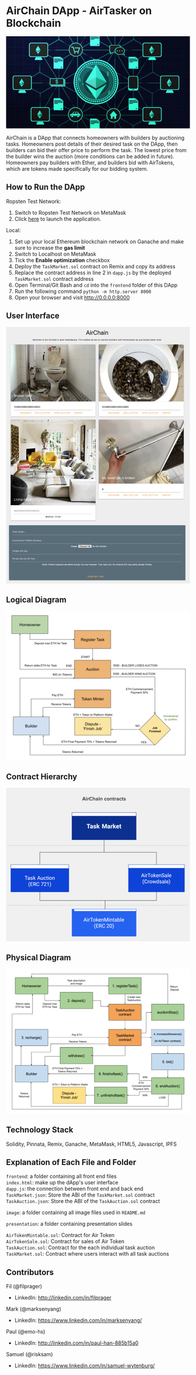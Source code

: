 # AirChain DApp - AirTasker on Blockchain
![profile](image/profile.jpg)

AirChain is a DApp that connects homeowners with builders by auctioning tasks. Homeowners post details of their desired task on the DApp, then builders can bid their offer price to perform the task. The lowest price from the builder wins the auction (more conditions can be added in future). Homeowners pay builders with Ether, and builders bid with AirTokens, which are tokens made specifically for our bidding system.

## How to Run the DApp
Ropsten Test Network:
1. Switch to Ropsten Test Network on MetaMask
2. Click [here](https://filprager.github.io/AirChain/frontend/index.html) to launch the application.

Local:  
1. Set up your local Ethereum blockchain network on Ganache and make sure to increase the **gas limit**
2. Switch to Localhost on MetaMask
3. Tick the **Enable optimization** checkbox  
4. Deploy the `TaskMarket.sol` contract on Remix and copy its address
5. Replace the contract address in line 2 in `dapp.js` by the deployed `TaskMarket.sol` contract address
6. Open Terminal/Git Bash and `cd` into the `frontend` folder of this DApp
7. Run the following command `python -m http.server 8000`
8. Open your browser and visit http://0.0.0.0:8000


## User Interface
![ui](image/ui.png)


## Logical Diagram
![Logical Diagram](image/logical-diagram.png)


## Contract Hierarchy
![Contract Hierarchy](image/hierarchy.png)


## Physical Diagram
![Physical Diagram](image/physical-diagram.png)


## Technology Stack
Solidity, Pinnata, Remix, Ganache, MetaMask, HTML5, Javascript, IPFS


## Explanation of Each File and Folder
`frontend`: a folder containing all front end files  
`index.html`: make up the dApp's user interface  
`dapp.js`: the connection between front end and back end  
`TaskMarket.json`: Store the ABI of the `TaskMarket.sol` contract  
`TaskAuction.json`: Store the ABI of the `TaskAuction.sol` contract

`image`: a folder containing all image files used in `README.md`

`presentation`: a folder containing presentation slides

`AirTokenMintable.sol`: Contract for Air Token  
`AirTokenSale.sol`: Contract for sales of Air Token   
`TaskAuction.sol`: Contract for the each individual task auction  
`TaskMarket.sol`: Contract where users interact with all task auctions

## Contributors
Fil (@filprager)  
- LinkedIn: http://linkedin.com/in/filprager

Mark (@marksenyang)
- LinkedIn: https://www.linkedin.com/in/marksenyang/

Paul (@emo-hs)
- LinkedIn: http://linkedin.com/in/paul-han-885b15a0

Samuel (@risksam)
- LinkedIn: https://www.linkedin.com/in/samuel-wytenburg/



